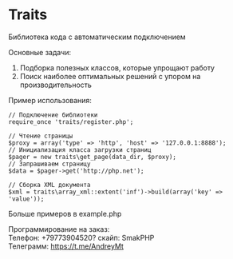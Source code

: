 # Traits

Библиотека кода с автоматическим подключением

Основные задачи:
1. Подборка полезных классов, которые упрощают работу
2. Поиск наиболее оптимальных решений с упором на производительность

Пример использования:

    // Подключение библиотеки
    require_once 'traits/register.php';
    
    // Чтение страницы
    $proxy = array('type' => 'http', 'host' => '127.0.0.1:8888');
    // Инициализация класса загрузки страниц
    $pager = new traits\get_page(data_dir, $proxy);
    // Запрашиваем страницу
    $data = $pager->get('http://php.net');
    
    // Сборка XML документа
    $xml = traits\array_xml::extent('inf')->build(array('key' => 'value'));
    
Больше примеров в example.php

Программирование на заказ:  
Телефон: +79773904520? cкайп: SmakPHP  
Телеграмм: https://t.me/AndreyMt
